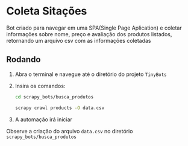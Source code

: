 # Coleta Sitações

Bot criado para navegar em uma SPA(Single Page Aplication) e coletar informações sobre nome, preço e avaliação dos produtos listados, retornando um arquivo csv com as informações coletadas

## Rodando

1. Abra o terminal e navegue até o diretório do projeto `TinyBots`

2. Insira os comandos:

    ```bash
    cd scrapy_bots/busca_produtos
    ```

    ```bash
    scrapy crawl products -O data.csv
    ```

3. A automação irá iniciar

Observe a criação do arquivo `data.csv` no diretório `scrapy_bots/busca_produtos`
